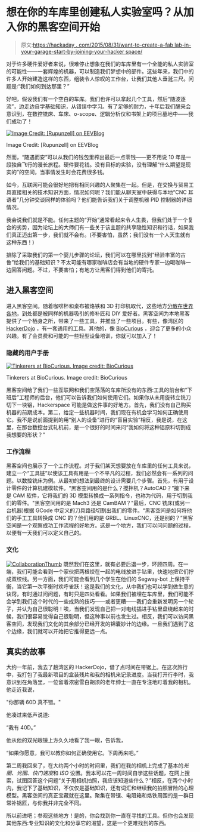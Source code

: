 # 想在你的车库里创建私人实验室吗？从加入你的黑客空间开始

> 原文:[https://hackaday . com/2015/08/31/want-to-create-a-fab lab-in-your-garage-start-by-joining-your-hacker space/](https://hackaday.com/2015/08/31/want-to-create-a-fablab-in-your-garage-start-by-joining-your-hackerspace/)

对于许多硬件爱好者来说，很难停止想象在我们的车库里有一个全能的私人实验室的可能性——一套辉煌的机器，可以制造我们梦想中的部件。这些年来，我们中的许多人开始建造这样的东西，组装令人惊叹的工作台，让我们其他人垂涎三尺。问题是:“我们如何到达那里？”

好吧，假设我们有一个空白的车库。我们也许可以拿起几个工具，然后“随波逐流”，边走边自学基础知识，从错误中学习。有了足够的耐力，十年后我们醒来会意识到，在数控铣床、车床、o-scope、逻辑分析仪和书架上的项目墓地中——我们成功了！

[![Image Credit: [Rupunzell] on EEVBlog](../Images/b9120d255bc2d57cfbba04f066716c3c.png)](https://hackaday.com/wp-content/uploads/2015/08/eevblogrupunzel.jpg)

Image Credit: [Rupunzell] on EEVBlog

然而，“随遇而安”可以从我们的钱包里榨出最后一点零钱——更不用说 10 年是一段独自飞行的漫长旅程。硬件要花钱。没有目标的实验，没有理解“什么期望是现实的”的空间，当事情发生时会花费很多钱。

如今，互联网可能会很好地把有相同兴趣的人聚集在一起。但是，在交换与贸易工具直接相关的技术知识方面，情况如何呢？我们能从聊天室中获得与本地“CNC 耳语者”几分钟交谈同样的体验吗？他们能告诉我们关于调整机器 PID 控制器的详细情况。

我会说我们就是不能。任何主题的“开始”通常看起来令人生畏，但我们处于一个复合的劣势，因为论坛上的大师们有一些关于该主题的共享隐性知识和行话，如果我们真正迈出第一步，我们就不会有。(不要害怕，虽然；我们没有一个人天生就有这种东西！)

排除了采取我们的第一个婴儿步骤的论坛，我们可以在哪里找到“经验丰富的古鲁”给我们的基础知识？不太可能有哪家咖啡店会有当地的硬件专家一边喝咖啡一边回答问题。不过，不要害怕；有地方让黑客们得到他们的寄托。

## 进入黑客空间

进入黑客空间。随着咖啡杯和桌布被烙铁和 3D 打印机取代，这些地方[分散在世界各地](https://wiki.hackerspaces.org/List_of_Hacker_Spaces)，到处都是被同样的机器吸引的修补匠和 DIY 爱好者。黑客空间为本地黑客提供了一个栖身之所，带来了一些工具，并推出了一些项目。有些，像湾区的 [HackerDojo](http://www.hackerdojo.com/About) ，有一套通用的工具。其他的，像 [BioCurious](http://biocurious.org/) ，迎合了更多的小众兴趣。有了会员费和可能的一些轻型设备培训，你就可以加入了！

### 隐藏的用户手册

[![Tinkerers at BioCurious. Image credit: BioCurious](../Images/81cb32c607cea95ed8384285582867da.png)](https://hackaday.com/wp-content/uploads/2015/08/biocurious.jpg)

Tinkerers at BioCurious. Image credit: BioCurious

黑客空间给了我们一些互联网和我们空荡荡的车库所没有的东西:工具的前台和“下班后”工程师的后台，他们可以告诉我们如何使用它们。如果你从未用旋转立铣刀切下一块铝，Hackerspace 可能是做这件事的好地方。首先，我们没有自己购买机器的前期成本。第二，给定一些机器时间，我们现在有机会学习如何正确使用它。我不是说前面提到的用“别人的设备”进行的“盲目实验”相反，我是说，在这里，在那台数控台式轧机前，是一个很好的时间来问“我如何将这种铝原料切割成我想要的形状？”

### 工作流程

黑客空间也展示了一个工作流程。对于我们某天想要放在车库里的任何工具来说，建立一个“工具链”以使该工具有用是一个不平凡的过程，我们必然会有一系列的问题。以数控铣床为例。从最初的想法到最终的设计需要几个步骤。首先，有用于设计零件的计算机建模软件。“黑客空间用的是什么？搅拌机？AutoCAD？”接下来是 CAM 软件，它将我们的 3D 模型转换成一系列指令，也称为代码，用于切割我们的零件。"黑客空间用的是 Mach3 还是 CamBAM？"最后，CNC 铣床(或另一台机器)根据 GCode 中定义的刀具路径切割出我们的零件。“黑客空间是如何将他们的手工工具转换成 CNC 的？他们用的是 GRBL、LinuxCNC，还是别的？”黑客空间是一个观察成功工作流程的好地方。这是一个地方，我们可以问问题的过程，以便有一天我们可以定义自己的。

### 文化

[![CollaborationThumb](../Images/7a541696fa2de0bfbd1fe7de0695cd42.png)](https://hackaday.com/wp-content/uploads/2015/08/collaborationthumb.jpg) 既然我们在这里，就有必要后退一步，环顾四周。在一端，我们可能会看到一个家伙把两根绞在一起的电线放进手钻里，快速地把它们拧成双绞线。另一方面，我们可能会看到几个学生在他们的 Segway-bot 上保持平衡，当它第一次平衡时欢呼雀跃！这是我们的文化，从中我们也可以学到做生意的诀窍，有时通过问问题，有时只是四处看看。如果我们被埋在车库里，我们可能不会学到我们这个时代的一些成熟的技巧——或者更糟——我们会重新发明另一个轮子，并认为自己很聪明！唉，当我们发现自己把一对电线插进手钻里盘绕起来的时候，我们很容易觉得自己很聪明，但这种事以前也发生过。相反，我们可以访问黑客空间，发现我们文化的其余部分已经开发的锦囊妙计的边缘。一旦我们遇到了这个边缘，我们就可以开始把它推得更远一点。

## 真实的故事

大约一年前，我去了趟湾区的 HackerDojo，借了点时间在带锯上。在这次旅行中，我打包了我最新项目的盒装残片和我的相机来记录进度。当我打开行李时，我意识到在角落里，一位留着浓密雪白胡须的老年绅士一直在专注地盯着我的相机。他走近我说，

"你那辆 60D 真不错。"

他凑过来低声说道:

“我有 40D。”

他从他的双光眼镜上方久久地看了我一眼，告诉我，

“如果你愿意，我可以教你如何正确使用它。下周再来吧。”

第二周我回来了，在大约两个小时的时间里，我们在我的相机上完成了基本的*光圈*、*光圈*、*快门速度*和 *ISO* 设置。我本可以花一周时间自学这些话题，在网上搜索，试图回答这个问题“关于用相机拍照，我应该知道些什么？”相反，在两个小时内，我记下了基础知识，不仅仅是基础知识，还有词汇和继续我的拍照冒险的心理模型。黑客空间的真正宝藏就在这里。聚集在带锯、电阻箱和烙铁周围的是一群日常补锅匠，与你我并非完全不同。

所以前进吧；参观这些地方！是的，你会找到你一直在寻找的工具。但你也会发现其他东西:专业知识的文化和分享它的渴望，这是一个更难找到的东西。